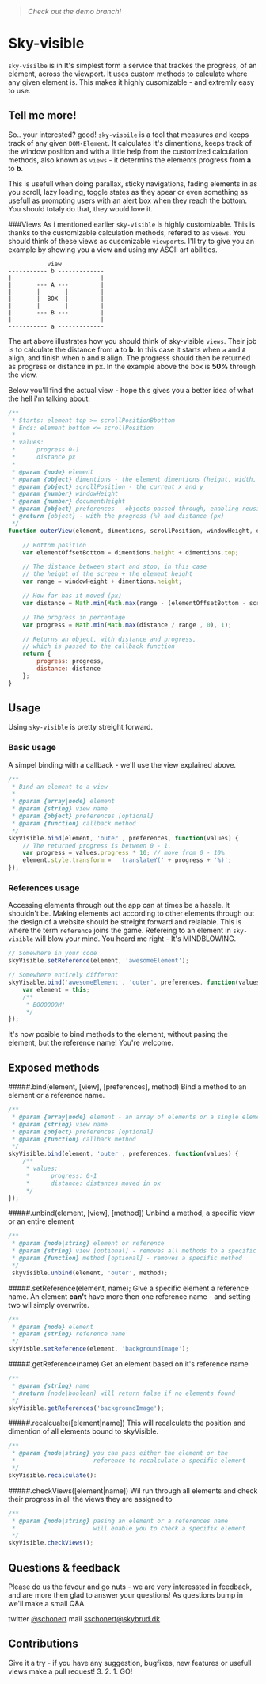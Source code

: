 > _Check out the demo branch!_

# Sky-visible
`sky-visilbe` is in It's simplest form a service that trackes the progress, of an element, across the viewport. It uses custom methods to calculate where any given element is. This makes it highly cusomizable - and extremly easy to use.

## Tell me more!
So.. your interested? good! `sky-visbile` is a tool that measures and keeps track of any given `DOM-Element`. It calculates It's dimentions, keeps track of the window position and with a little help from the customized calculation methods, also known as `views` - it determins the elements progress from **a** to **b**.

This is usefull when doing parallax, sticky navigations, fading elements in as you scroll, lazy loading, toggle states as they apear or even something as usefull as prompting users with an alert box when they reach the bottom. You should totaly do that, they would love it.

###Views
As i mentioned earlier `sky-visible` is highly customizable. This is thanks to the customizable calculation methods, refered to as `views`. You should think of these views as cusomizable `viewports`. I'll try to give you an example by showing you a view and using my ASCII art abilities.

```
           view
----------- b -------------
|                         |
|       --- A ---         |
|       |       |         |
|       |  BOX  |         |
|       |       |         |
|       --- B ---         |
|                         |
----------- a -------------
```
The art above illustrates how you should think of sky-visible `views`. Their job is to calculate the distance from **a** to **b**. In this case it starts when `a` and `A` align, and finish when `b` and `B` align. The progress should then be returned as progress or distance in px. In the example above the box is **50%** through the view.

Below you'll find the actual view - hope this gives you a better idea of what the hell i'm talking about.
```javascript
/**
 * Starts: element top >= scrollPositionBbottom
 * Ends: element bottom <= scrollPosition
 *
 * values:
 *      progress 0-1
 *      distance px
 *
 * @param {node} element
 * @param {object} dimentions - the element dimentions (height, width, top etc..)
 * @param {object} scrollPosition - the current x and y
 * @param {number} windowHeight
 * @param {number} documentHeight
 * @param {object} preferences - objects passed through, enabling reusing views
 * @return {object} - with the progress (%) and distance (px)
 */
function outerView(element, dimentions, scrollPosition, windowHeight, documentHeight, preferences){

	// Bottom position
	var elementOffsetBottom = dimentions.height + dimentions.top;

	// The distance between start and stop, in this case
	// the height of the screen + the element height
	var range = windowHeight + dimentions.height;

	// How far has it moved (px)
	var distance = Math.min(Math.max(range - (elementOffsetBottom - scrollPosition.y), 0), range);

	// The progress in percentage
	var progress = Math.min(Math.max(distance / range , 0), 1);

	// Returns an object, with distance and progress,
	// which is passed to the callback function
	return {
		progress: progress,
		distance: distance
	};
}
```

## Usage
Using `sky-visible` is pretty streight forward.

### Basic usage
A simpel binding with a callback - we'll use the view explained above.
```javascript
/**
 * Bind an element to a view
 *
 * @param {array|node} element
 * @param {string} view name
 * @param {object} preferences [optional]
 * @param {function} callback method
 */
skyVisible.bind(element, 'outer', preferences, function(values) {
    // The returned progress is between 0 - 1.
    var progress = values.progress * 10; // move from 0 - 10%
	element.style.transform =  'translateY(' + progress + '%)';
});
```

### References usage
Accessing elements through out the app can at times be a hassle. It shouldn't be. Making elements act according to other elements through out the design of a website should be streight forward and relaiable.
This is where the term `reference` joins the game. Refereing to an element in `sky-visible` will blow your mind. You heard me right - It's MINDBLOWING.
```javascript
// Somewhere in your code
skyVisible.setReference(element, 'awesomeElement');

// Somewhere entirely different
skyVisable.bind('awesomeElement', 'outer', preferences, function(values) {
    var element = this;
    /**
     * BOOOOOOM!
     */
});
```
It's now posible to bind methods to the element, without pasing the element, but the reference name! You're welcome.

## Exposed methods
#####.bind(element, [view], [preferences], method)
Bind a method to an element or a reference name.
```javascript
/**
 * @param {array|node} element - an array of elements or a single element
 * @param {string} view name
 * @param {object} preferences [optional]
 * @param {function} callback method
 */
skyVisible.bind(element, 'outer', preferences, function(values) {
    /**
     * values:
     *      progress: 0-1
     *      distance: distances moved in px
     */
});
```

#####.unbind(element, [view], [method])
Unbind a method, a specific view or an entire element
```javascript
/**
 * @param {node|string} element or reference
 * @param {string} view [optional] - removes all methods to a specific view
 * @param {function} method [optional] - removes a specific method
 */
 skyVisible.unbind(element, 'outer', method);
```

#####.setReference(element, name);
Give a specific element a reference name. An element **can't** have more then one reference name - and setting two wil simply overwrite.
```javascript
/**
 * @param {node} element
 * @param {string} reference name
 */
skyVisble.setReference(element, 'backgroundImage');
```

#####.getReference(name)
Get an element based on it's reference name
```javascript
/**
 * @param {string} name
 * @return {node|boolean} will return false if no elements found
 */
skyVisible.getReferences('backgroundImage');
```


#####.recalcualte([element|name])
This will recalculate the position and dimention of all elements bound to skyVisible.
```javascript
/**
 * @param {node|string} you can pass either the element or the
 *                      reference to recalculate a specific element
 */
skyVisible.recalculate():
```

#####.checkViews([element|name])
Wil run through all elements and check their progress in all the views they are assigned to
```javascript
/**
 * @param {node|string} pasing an element or a references name
 *                      will enable you to check a specifik element
 */
skyVisible.checkViews();
```


## Questions & feedback
Please do us the favour and go nuts - we are very interessted in feedback, and are more then glad to answer your questions! As questions bump in we'll make a small Q&A.

twitter [@schonert](http://twitter.com/schonert)
mail [sschonert@skybrud.dk](mailto:sschonert@skybrud.dk)


## Contributions
Give it a try - if you have any suggestion, bugfixes, new features or usefull views make a pull request! 3. 2. 1. GO!
















